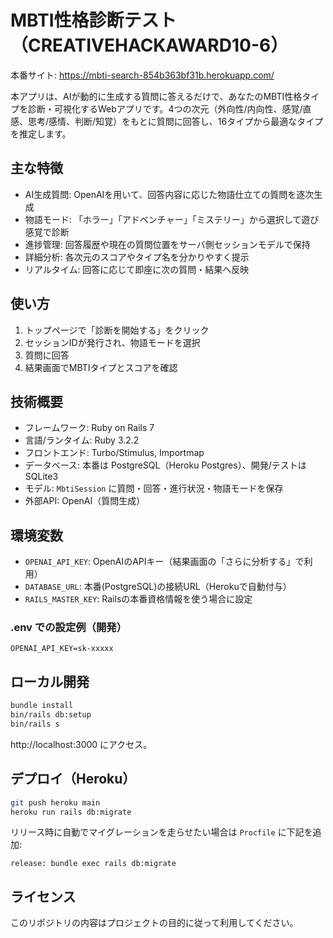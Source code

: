 # MBTI性格診断テスト（CREATIVEHACKAWARD10-6）

本番サイト: https://mbti-search-854b363bf31b.herokuapp.com/

本アプリは、AIが動的に生成する質問に答えるだけで、あなたのMBTI性格タイプを診断・可視化するWebアプリです。4つの次元（外向性/内向性、感覚/直感、思考/感情、判断/知覚）をもとに質問に回答し、16タイプから最適なタイプを推定します。

## 主な特徴
- AI生成質問: OpenAIを用いて、回答内容に応じた物語仕立ての質問を逐次生成
- 物語モード: 「ホラー」「アドベンチャー」「ミステリー」から選択して遊び感覚で診断
- 進捗管理: 回答履歴や現在の質問位置をサーバ側セッションモデルで保持
- 詳細分析: 各次元のスコアやタイプ名を分かりやすく提示
- リアルタイム: 回答に応じて即座に次の質問・結果へ反映

## 使い方
1. トップページで「診断を開始する」をクリック
2. セッションIDが発行され、物語モードを選択
3. 質問に回答
4. 結果画面でMBTIタイプとスコアを確認

## 技術概要
- フレームワーク: Ruby on Rails 7
- 言語/ランタイム: Ruby 3.2.2
- フロントエンド: Turbo/Stimulus, Importmap
- データベース: 本番は PostgreSQL（Heroku Postgres）、開発/テストは SQLite3
- モデル: `MbtiSession` に質問・回答・進行状況・物語モードを保存
- 外部API: OpenAI（質問生成）

## 環境変数
- `OPENAI_API_KEY`: OpenAIのAPIキー（結果画面の「さらに分析する」で利用）
- `DATABASE_URL`: 本番(PostgreSQL)の接続URL（Herokuで自動付与）
- `RAILS_MASTER_KEY`: Railsの本番資格情報を使う場合に設定

### .env での設定例（開発）
```
OPENAI_API_KEY=sk-xxxxx
```

## ローカル開発
```bash
bundle install
bin/rails db:setup
bin/rails s
```
http://localhost:3000 にアクセス。

## デプロイ（Heroku）
```bash
git push heroku main
heroku run rails db:migrate
```
リリース時に自動でマイグレーションを走らせたい場合は `Procfile` に下記を追加:
```
release: bundle exec rails db:migrate
```

## ライセンス
このリポジトリの内容はプロジェクトの目的に従って利用してください。
